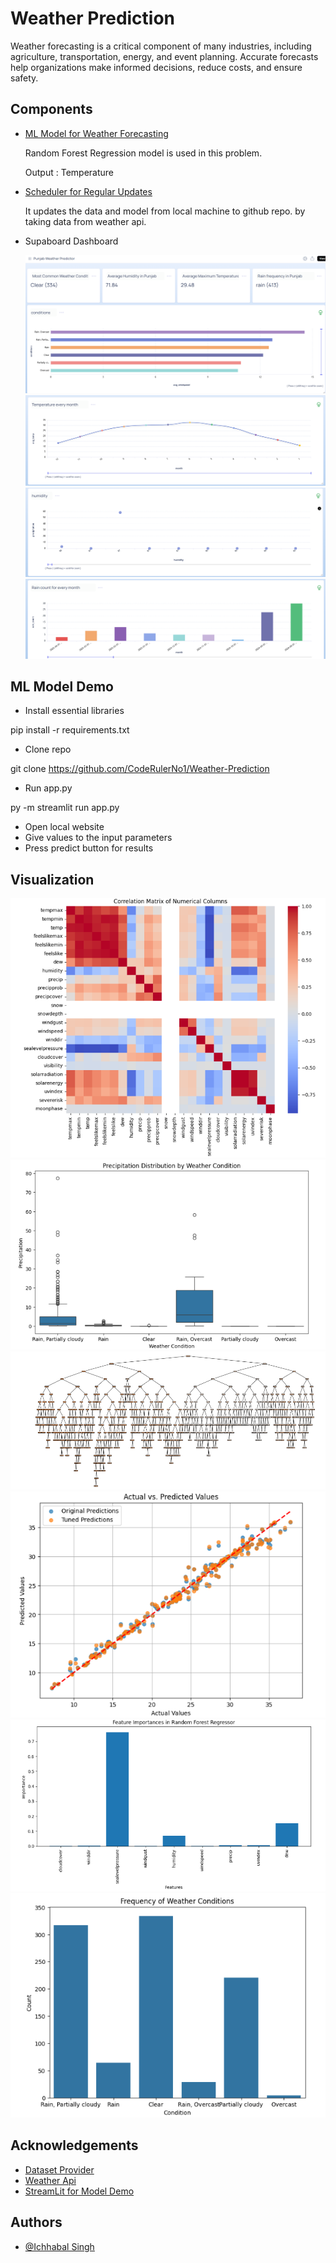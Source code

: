 # Weather Prediction

Weather forecasting is a critical component of many industries, including agriculture, transportation, energy, and event planning. Accurate forecasts help organizations make informed decisions, reduce costs, and ensure safety.

## Components

- [ML Model for Weather Forecasting](Base_Model_Training.ipynb)

  Random Forest Regression model is used in this problem.

  Output : Temperature

- [Scheduler for Regular Updates](Daily_Model_Trainer.py)

  It updates the data and model from local machine to github repo. by taking data from weather api.

- Supaboard Dashboard

  ![Dashboard_Screenshot](https://github.com/CodeRulerNo1/Weather-Prediction/blob/main/Supaboard%20Dashboard/Screenshot%202025-04-12%20121400.png)
  ![Dashboard_Screenshot](https://github.com/CodeRulerNo1/Weather-Prediction/blob/main/Supaboard%20Dashboard/Screenshot%202025-04-12%20121458.png)
  ![Dashboard_Screenshot](https://github.com/CodeRulerNo1/Weather-Prediction/blob/main/Supaboard%20Dashboard/Screenshot%202025-04-12%20121543.png)
  ![Dashboard_Screenshot](https://github.com/CodeRulerNo1/Weather-Prediction/blob/main/Supaboard%20Dashboard/Screenshot%202025-04-12%20121633.png)

## ML Model Demo

- Install essential libraries

pip install -r requirements.txt

- Clone repo

git clone https://github.com/CodeRulerNo1/Weather-Prediction

- Run app.py

py -m streamlit run app.py

- Open local website
- Give values to the input parameters
- Press predict button for results

## Visualization

![cov](https://github.com/CodeRulerNo1/Weather-Prediction/blob/main/Model_img/Screenshot%202025-04-12%20145711.png)
![rain](https://github.com/CodeRulerNo1/Weather-Prediction/blob/main/Model_img/Screenshot%202025-04-12%20145827.png)
![forest](https://github.com/CodeRulerNo1/Weather-Prediction/blob/main/Model_img/Screenshot%202025-04-12%20145433.png)
![modelperf](https://github.com/CodeRulerNo1/Weather-Prediction/blob/main/Model_img/Screenshot%202025-04-12%20145931.png)
![imp](https://github.com/CodeRulerNo1/Weather-Prediction/blob/main/Model_img/Screenshot%202025-04-12%20145958.png)
![wea](https://github.com/CodeRulerNo1/Weather-Prediction/blob/main/Model_img/Screenshot%202025-04-12%20145745.png)

## Acknowledgements

- [Dataset Provider](https://www.ncei.noaa.gov/cdo-web/)
- [Weather Api](https://www.weatherapi.com)
- [StreamLit for Model Demo](https://streamlit.io)

## Authors

- [@Ichhabal Singh](https://www.github.com/CodeRulerNo1)
